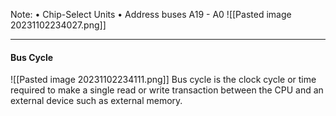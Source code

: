 Note:
• Chip-Select Units
• Address buses A19 - A0
![[Pasted image 20231102234027.png]]

***
#### Bus Cycle
![[Pasted image 20231102234111.png]]
Bus cycle is the clock cycle or time required to make a single read or write transaction between the CPU and an external device such as external memory.